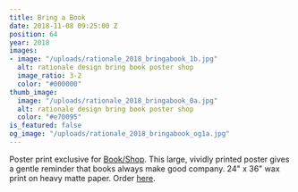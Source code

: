 ```yaml
---
title: Bring a Book
date: 2018-11-08 09:25:00 Z
position: 64
year: 2018
images:
- image: "/uploads/rationale_2018_bringabook_1b.jpg"
  alt: rationale design bring book poster shop
  image_ratio: 3-2
  color: "#000000"
thumb_image:
  image: "/uploads/rationale_2018_bringabook_0a.jpg"
  alt: rationale design bring book poster shop
  color: "#e70095"
is_featured: false
og_image: "/uploads/rationale_2018_bringabook_og1a.jpg"
---
```


Poster print exclusive for [Book/Shop](https://www.shopbookshop.com/). This large, vividly printed poster gives a gentle reminder that books always make good company. 24" x 36" wax print on heavy matte paper. Order [here](https://www.shopbookshop.com/collections/prints-and-art-editions/products/bring-a-book-print-by-sean-wolcott-for-book-shop).